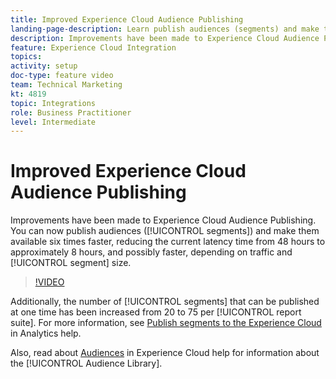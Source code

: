 ```yaml
---
title: Improved Experience Cloud Audience Publishing
landing-page-description: Learn publish audiences (segments) and make them available faster than ever.
description: Improvements have been made to Experience Cloud Audience Publishing. You can now publish audiences (segments) and make them available six times faster, reducing the current latency time from 48 hours to approximately 8 hours, and possibly faster, depending on traffic and segment size.
feature: Experience Cloud Integration
topics: 
activity: setup
doc-type: feature video
team: Technical Marketing
kt: 4819
topic: Integrations
role: Business Practitioner
level: Intermediate
---
```


# Improved Experience Cloud Audience Publishing

Improvements have been made to Experience Cloud Audience Publishing. You can now publish audiences ([!UICONTROL segments]) and make them available six times faster, reducing the current latency time from 48 hours to approximately 8 hours, and possibly faster, depending on traffic and [!UICONTROL segment] size.

>[!VIDEO](https://video.tv.adobe.com/v/32842/?quality=12)

Additionally, the number of [!UICONTROL segments] that can be published at one time has been increased from 20 to 75 per [!UICONTROL report suite].
For more information, see [Publish segments to the Experience Cloud](https://docs.adobe.com/content/help/en/analytics/components/segmentation/segmentation-workflow/seg-publish.html) in Analytics help. 

Also, read about [Audiences](https://docs.adobe.com/content/help/en/core-services/interface/audiences/audience-library.html) in Experience Cloud help for information about the [!UICONTROL Audience Library].
